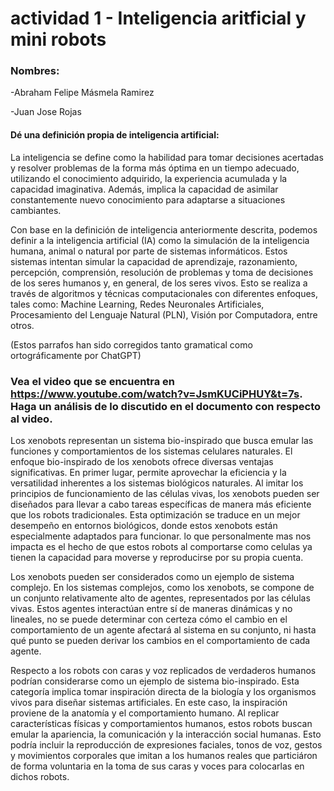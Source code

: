 # actividad 1 - Inteligencia aritficial y mini robots

### Nombres: 

-Abraham Felipe Másmela Ramirez

-Juan Jose Rojas

#### Dé una definición propia de inteligencia artificial:


La inteligencia se define como la habilidad para tomar decisiones acertadas y resolver problemas de la forma más óptima en un tiempo adecuado, utilizando el conocimiento adquirido, la experiencia acumulada y la capacidad imaginativa. Además, implica la capacidad de asimilar constantemente nuevo conocimiento para adaptarse a situaciones cambiantes.

Con base en la definición de inteligencia anteriormente descrita, podemos definir a la inteligencia artificial (IA) como la simulación de la inteligencia humana, animal o natural por parte de sistemas informáticos. Estos sistemas intentan simular la capacidad de aprendizaje, razonamiento, percepción, comprensión, resolución de problemas y toma de decisiones de los seres humanos y, en general, de los seres vivos. Esto se realiza a través de algoritmos y técnicas computacionales con diferentes enfoques, tales como: Machine Learning, Redes Neuronales Artificiales, Procesamiento del Lenguaje Natural (PLN), Visión por Computadora, entre otros.

(Estos parrafos han sido corregidos tanto gramatical como ortográficamente por ChatGPT)

### Vea el video que se encuentra en https://www.youtube.com/watch?v=JsmKUCiPHUY&t=7s. Haga un análisis de lo discutido en el documento con respecto al video.

Los xenobots representan un  sistema bio-inspirado que busca emular las funciones y comportamientos de los sistemas celulares naturales. El enfoque bio-inspirado de los xenobots ofrece diversas ventajas significativas. En primer lugar, permite aprovechar la eficiencia y la versatilidad inherentes a los sistemas biológicos naturales. Al imitar los principios de funcionamiento de las células vivas, los xenobots pueden ser diseñados para llevar a cabo tareas específicas de manera más eficiente que los robots tradicionales. Esta optimización se traduce en un mejor desempeño en entornos biológicos, donde estos xenobots están especialmente adaptados para funcionar. lo que personalmente mas nos impacta es el hecho de que estos robots al comportarse como celulas ya tienen la capacidad para moverse y reproducirse por su propia cuenta. 

Los xenobots pueden ser considerados como un ejemplo de sistema complejo. En los sistemas complejos, como los xenobots, se compone de un conjunto relativamente alto de agentes, representados por las células vivas. Estos agentes interactúan entre sí de maneras dinámicas y no lineales, no se puede determinar con certeza cómo el cambio en el comportamiento de un agente afectará al sistema en su conjunto, ni hasta qué punto se pueden derivar los cambios en el comportamiento de cada agente.

Respecto a los robots con caras y voz replicados de verdaderos humanos podrían considerarse como un ejemplo de sistema bio-inspirado. Esta categoría implica tomar inspiración directa de la biología y los organismos vivos para diseñar sistemas artificiales. En este caso, la inspiración proviene de la anatomía y el comportamiento humano. Al replicar características físicas y comportamientos humanos, estos robots buscan emular la apariencia, la comunicación y la interacción social humanas. Esto podría incluir la reproducción de expresiones faciales, tonos de voz, gestos y movimientos corporales que imitan a los humanos reales que particiáron de forma voluntaria en la toma de sus caras y voces para colocarlas en dichos robots.

